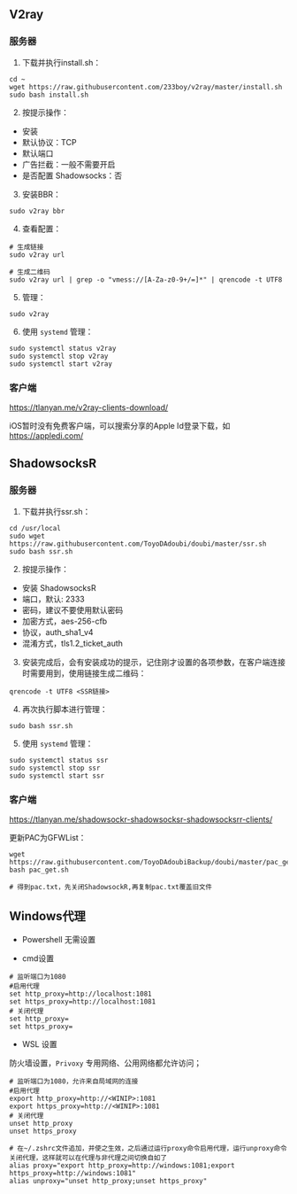 ## V2ray

### 服务器

1. 下载并执行install.sh：

```
cd ~
wget https://raw.githubusercontent.com/233boy/v2ray/master/install.sh
sudo bash install.sh
```

2. 按提示操作：

- 安装
- 默认协议：TCP
- 默认端口
- 广告拦截：一般不需要开启
- 是否配置 Shadowsocks：否

3. 安装BBR：

```
sudo v2ray bbr
```

4. 查看配置：
```
# 生成链接
sudo v2ray url

# 生成二维码
sudo v2ray url | grep -o "vmess://[A-Za-z0-9+/=]*" | qrencode -t UTF8
```

5. 管理：
```
sudo v2ray
```

6. 使用 `systemd` 管理：

```
sudo systemctl status v2ray
sudo systemctl stop v2ray
sudo systemctl start v2ray
```

### 客户端

https://tlanyan.me/v2ray-clients-download/

iOS暂时没有免费客户端，可以搜索分享的Apple Id登录下载，如 https://appledi.com/

## ShadowsocksR

###  服务器

1. 下载并执行ssr.sh：

```
cd /usr/local
sudo wget https://raw.githubusercontent.com/ToyoDAdoubi/doubi/master/ssr.sh
sudo bash ssr.sh
```

2. 按提示操作：
- 安装 ShadowsocksR
- 端口，默认: 2333
- 密码，建议不要使用默认密码
- 加密方式，aes-256-cfb
- 协议，auth_sha1_v4
- 混淆方式，tls1.2_ticket_auth

3. 安装完成后，会有安装成功的提示，记住刚才设置的各项参数，在客户端连接时需要用到，使用链接生成二维码：

```
qrencode -t UTF8 <SSR链接>
```

4. 再次执行脚本进行管理：

```
sudo bash ssr.sh
```

5. 使用 `systemd` 管理：

```
sudo systemctl status ssr
sudo systemctl stop ssr
sudo systemctl start ssr
```

### 客户端

https://tlanyan.me/shadowsockr-shadowsocksr-shadowsocksrr-clients/

更新PAC为GFWList：

```
wget https://raw.githubusercontent.com/ToyoDAdoubiBackup/doubi/master/pac_get.sh
bash pac_get.sh

# 得到pac.txt，先关闭ShadowsockR,再复制pac.txt覆盖旧文件
```

## Windows代理

- Powershell 无需设置

- cmd设置

```
# 监听端口为1080
#启用代理
set http_proxy=http://localhost:1081
set https_proxy=http://localhost:1081
# 关闭代理
set http_proxy=
set https_proxy=
```

- WSL 设置

防火墙设置，`Privoxy` 专用网络、公用网络都允许访问；

```
# 监听端口为1080，允许来自局域网的连接
#启用代理
export http_proxy=http://<WINIP>:1081
export https_proxy=http://<WINIP>:1081
# 关闭代理
unset http_proxy
unset https_proxy

# 在~/.zshrc文件追加，并使之生效，之后通过运行proxy命令启用代理，运行unproxy命令关闭代理，这样就可以在代理与非代理之间切换自如了
alias proxy="export http_proxy=http://windows:1081;export https_proxy=http://windows:1081" 
alias unproxy="unset http_proxy;unset https_proxy"
```
